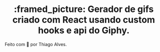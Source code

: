 
 

<h1 align="center">
 <span>:framed_picture: Gerador de gifs criado com React usando custom hooks e api do Giphy.</span>
 <br
  <img alt="UI-Clone" title="UI-Clone-ML" src="https://ik.imagekit.io/hld13bjzb1/Captura_de_tela_de_2020-09-26_18-29-04_kuShYXUua.png"  />
</h1>     
     
      
     
Feito com :purple_heart: por Thiago Alves. 
